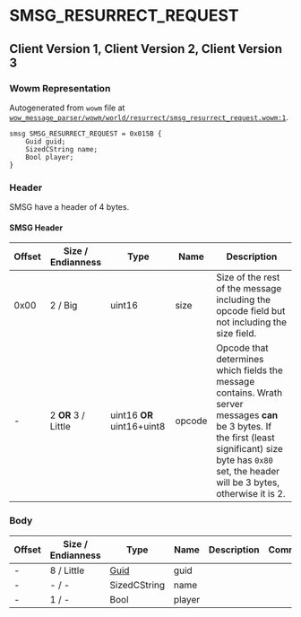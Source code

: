 # SMSG_RESURRECT_REQUEST

## Client Version 1, Client Version 2, Client Version 3

### Wowm Representation

Autogenerated from `wowm` file at [`wow_message_parser/wowm/world/resurrect/smsg_resurrect_request.wowm:1`](https://github.com/gtker/wow_messages/tree/main/wow_message_parser/wowm/world/resurrect/smsg_resurrect_request.wowm#L1).
```rust,ignore
smsg SMSG_RESURRECT_REQUEST = 0x015B {
    Guid guid;
    SizedCString name;
    Bool player;
}
```
### Header

SMSG have a header of 4 bytes.

#### SMSG Header

| Offset | Size / Endianness | Type   | Name   | Description |
| ------ | ----------------- | ------ | ------ | ----------- |
| 0x00   | 2 / Big           | uint16 | size   | Size of the rest of the message including the opcode field but not including the size field.|
| -      | 2 **OR** 3 / Little| uint16 **OR** uint16+uint8 | opcode | Opcode that determines which fields the message contains. Wrath server messages **can** be 3 bytes. If the first (least significant) size byte has `0x80` set, the header will be 3 bytes, otherwise it is 2. |

### Body

| Offset | Size / Endianness | Type | Name | Description | Comment |
| ------ | ----------------- | ---- | ---- | ----------- | ------- |
| - | 8 / Little | [Guid](../types/packed-guid.md) | guid |  |  |
| - | - / - | SizedCString | name |  |  |
| - | 1 / - | Bool | player |  |  |

